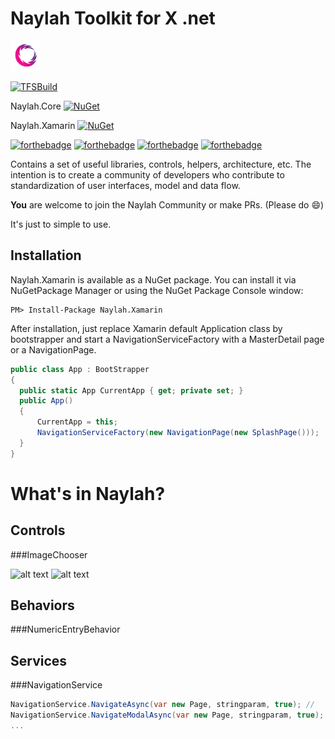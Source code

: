 # Naylah Toolkit for X .net

<img src="https://raw.githubusercontent.com/NaylahProject/Naylah.Toolkit.UWP/master/NaylahLogo.png" width="48">

[![TFSBuild](https://softincloud.visualstudio.com/_apis/public/build/definitions/5b360ddf-7ff3-4c1d-93f6-2e82ed850c7e/47/badge)](https://softincloud.visualstudio.com/DefaultCollection/Naylah%20Services)

Naylah.Core [![NuGet](https://img.shields.io/nuget/v/Naylah.Core.svg?style=flat-square)](https://www.nuget.org/packages/Naylah.Core/)

Naylah.Xamarin [![NuGet](https://img.shields.io/nuget/v/Naylah.Xamarin.svg?style=flat-square)](https://www.nuget.org/packages/Naylah.Xamarin/)

[![forthebadge](http://forthebadge.com/images/badges/built-with-love.svg)](http://forthebadge.com)
[![forthebadge](http://forthebadge.com/images/badges/contains-cat-gifs.svg)](http://forthebadge.com)
[![forthebadge](http://forthebadge.com/images/badges/designed-in-ms-paint.svg)](http://forthebadge.com)
[![forthebadge](http://forthebadge.com/images/badges/fuck-it-ship-it.svg)](http://forthebadge.com)

Contains a set of useful libraries, controls, helpers, architecture, etc. The intention is to create a community of developers who contribute to standardization of user interfaces, model and data flow.

**You** are welcome to join the Naylah Community or make PRs. (Please do :smile:)

It's just to simple to use.

Installation
-------------

Naylah.Xamarin is available as a NuGet package. You can install it via NuGetPackage Manager or using the NuGet Package Console window:

```
PM> Install-Package Naylah.Xamarin
```

After installation, just replace Xamarin default Application class by bootstrapper and start a NavigationServiceFactory with a MasterDetail page or a NavigationPage.

```csharp
public class App : BootStrapper
{
  public static App CurrentApp { get; private set; }
  public App()
  {
      CurrentApp = this;
      NavigationServiceFactory(new NavigationPage(new SplashPage()));
  }
}
```

# What's in Naylah?

Controls
------
###ImageChooser

![alt text](https://raw.githubusercontent.com/NaylahProject/Naylah/master/Screenshots/Android%20ImageChooser.png)
![alt text](https://raw.githubusercontent.com/NaylahProject/Naylah/master/Screenshots/iOS%20ImageChooser.png)

Behaviors
------
###NumericEntryBehavior

Services
------
###NavigationService

```csharp
NavigationService.NavigateAsync(var new Page, stringparam, true); //
NavigationService.NavigateModalAsync(var new Page, stringparam, true); //
...
```
